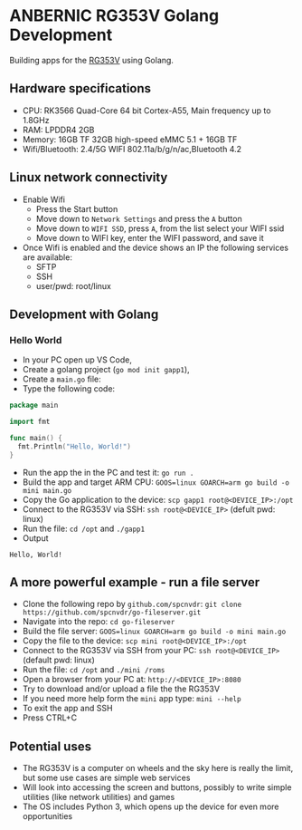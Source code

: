 # ANBERNIC RG353V Golang Development

Building apps for the [RG353V](https://anbernic.com/products/rg353v-rg353vs) using Golang.

## Hardware specifications

- CPU: RK3566 Quad-Core 64 bit Cortex-A55, Main frequency up to 1.8GHz
- RAM: LPDDR4 2GB
- Memory: 16GB TF	32GB high-speed eMMC 5.1 + 16GB TF
- Wifi/Bluetooth:	2.4/5G WIFI 802.11a/b/g/n/ac,Bluetooth 4.2

## Linux network connectivity

- Enable Wifi
  - Press the Start button
  - Move down to `Network Settings` and press the `A` button
  - Move down to `WIFI SSD`, press `A`, from the list select your WIFI ssid
  - Move down to WIFI key, enter the WIFI password, and save it
- Once Wifi is enabled and the device shows an IP the following services are available:
  - SFTP
  - SSH
  - user/pwd: root/linux

## Development with Golang

### Hello World

- In your PC open up VS Code,
- Create a golang project (`go mod init gapp1`),
- Create a `main.go` file:
- Type the following code:

```go
package main

import fmt

func main() {
  fmt.Println("Hello, World!")
}
```

- Run the app the in the PC and test it: `go run .`
- Build the app and target ARM CPU: `GOOS=linux GOARCH=arm go build -o mini main.go`
- Copy the Go application to the device: `scp gapp1 root@<DEVICE_IP>:/opt`
- Connect to the RG353V via SSH: `ssh root@<DEVICE_IP>` (defult pwd: linux)
- Run the file: `cd /opt` and `./gapp1`
- Output

```text
Hello, World!
```

## A more powerful example - run a file server

- Clone the following repo by `github.com/spcnvdr`: `git clone https://github.com/spcnvdr/go-fileserver.git`
- Navigate into the repo: `cd go-fileserver`
- Build the file server: `GOOS=linux GOARCH=arm go build -o mini main.go`
- Copy the file to the device: `scp mini root@<DEVICE_IP>:/opt`
- Connect to the RG353V via SSH from your PC: `ssh root@<DEVICE_IP>` (default pwd: linux)
- Run the file: `cd /opt` and `./mini /roms`
- Open a browser from your PC at: `http://<DEVICE_IP>:8080`
- Try to download and/or upload a file the the RG353V
- If you need more help form the `mini` app type: `mini --help`
- To exit the app and SSH
- Press CTRL+C

## Potential uses

- The RG353V is a computer on wheels and the sky here is really the limit, but some use cases are simple web services
- Will look into accessing the screen and buttons, possibly to write simple utilities (like network utilities) and games
- The OS includes Python 3, which opens up the device for even more opportunities
